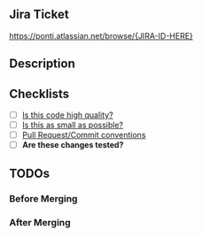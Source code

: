 ## Jira Ticket
https://ponti.atlassian.net/browse/{JIRA-ID-HERE}

## Description
<!--- Describe why we need this change -->
<!--- Any linked document. e.g. Notion document, Google docs, ADRs -->
<!--- Demo video, screenshots -->
<!--- Explain how your change affects other areas of the code -->
<!--- Is there anything that merits special attention during code review? -->

## Checklists
- [ ] [Is this code high quality?](https://www.notion.so/theponti/Code-Review-Checklist-4c35a8d086f74cabbbcd4248c1f17999)
- [ ] [Is this as small as possible?](https://www.notion.so/theponti/Make-Pull-Requests-Small-Again-7ea402269a06448a9ce62f5eebf0a238)
- [ ] [Pull Request/Commit conventions](https://www.notion.so/theponti/How-to-write-dank-Commit-Messages-9632eef01cbf4b84ba9a0607db7c91fe)
- [ ] **Are these changes tested?**

## TODOs 

### Before Merging
<!--- 
E.g:
- [x] Set SOME_KEY in beta and production
- [ ] Create the DB for XYZ service
-->

### After Merging
<!--- 
E.g:
- [ ] Remove migration job
-->
